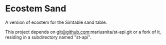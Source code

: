Ecostem Sand
============
A version of ecostem for the Simtable sand table.

This project depends on git@github.com:mariusnita/st-api.git or a fork of it,
residing in a subdirectory named "st-api".
